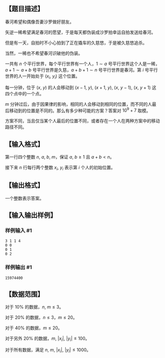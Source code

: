 ## 【题目描述】

春河希望和偶像吾妻沙罗做好朋友。

矢逆一稀希望满足春河的愿望，于是每天都伪装成沙罗拍幸运自拍发送给春河。

但是有一天，自拍时不小心拍到了正在撬车的久慈悠，于是被久慈悠追杀。

当然，一稀也不希望春河识破他的伪装。

一共有 $n$ 个平行世界，每个平行世界有一个人，$1\sim a$ 号平行世界这个人是一稀，$a+1\sim a+b$ 号平行世界是久慈，$a+b+1\sim n$ 号平行世界是春河。第 $i$ 号平行世界的人一开始处于 $(x_i,\ y_i)$ 这个位置。

每一分钟，位于 $(x,\ y)$ 的人会移动到 $(x−1,\ y),\ (x+1,\ y),\ (x,\ y−1),\ (x,\ y+1)$ 这四个点中的一个点。

$m$ 分钟过后，由于因果律的影响，相同的人会移动到相同的位置，而不同的人最后移动到的位置是不同的。那么有多少种可能的方案？答案对 $10^9+7$ 取模。

方案不同，当且仅当某个人最后的位置不同，或者存在一个人在两种方案中的移动路径不同。

## 【输入格式】

第一行四个整数 $n,\ a,\ b,\ m$，保证 $a,\ b\geq 1$ 且 $a+b < n$。

接下来 $n$ 行每行两个整数 $x_i,\ y_i$ 表示第 $i$ 个人的初始位置。

## 【输出格式】

一个整数表示答案。

## 【输入输出样例】

### 样例输入 #1

```
3 1 1 4
0 0
0 1
0 2
```

### 样例输出 #1

```
15974400
```

## 【数据范围】

对于 $10\%$ 的数据，$n,\ m\leq 3$。

对于 $20\%$ 的数据，$n\leq 3$，$m\leq 20$。

对于 $40\%$ 的数据，$m\leq 20$。

对于另外 $20\%$ 的数据，$m,\ |x_i|,\ |y_i|\leq 100$。

对于所有数据，满足 $n,\ m,\ |x_i|,\ |y_i|\leq 1000$。
